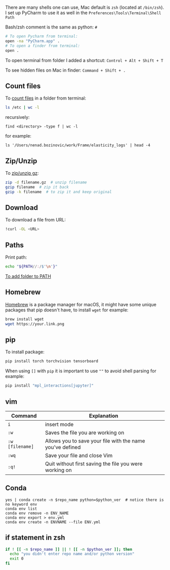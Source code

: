 There are many shells one can use, Mac default is `zsh` (located at `/bin/zsh`). I set up PyCharm to use it as well in the `Preferences\Tools\Terminal\Shell Path`

Bash/zsh comment is the same as python: `#`

```zsh
# To open Pycharm from terminal:
open -na "PyCharm.app" .
# To open a finder from terminal:
open .
```

To open terminal from folder I added a shortcut:
`Control + Alt + Shift + T`

To see hidden files on Mac in finder: `Command + Shift + .`

## Count files

To [count files](https://devconnected.com/how-to-count-files-in-directory-on-linux/) in a folder from terminal:
```zsh
ls /etc | wc -l
```
recursively:
```
find <directory> -type f | wc -l
```

for example:
```
ls '/Users/nenad.bozinovic/work/Frame/elasticity_logs' | head -4
```

## Zip/Unzip

To [zip/unzip gz](https://www.cyberciti.biz/faq/unpacking-or-uncompressing-gz-files/):

```zsh
zip -d filename.gz  # unzip filename
gzip filename  # zip it back
gzip -k filename  # to zip it and keep original
```

## Download

To download a file from URL:
```zsh
!curl -OL <URL>
```

## Paths

Print path:

```zsh
echo "${PATH//:/$'\n'}"
```

[To add folder to PATH](https://www.cyberciti.biz/faq/appleosx-bash-unix-change-set-path-environment-variable/)


## Homebrew

[Homebrew](https://brew.sh/) is a package manager for macOS, it might have some unique packages that pip doesn't have, to install `wget` for example:

```zsh
brew install wget
wget https://your.link.png
```

## pip

To install package:
```zsh
pip install torch torchvision tensorboard
```

When using `[]` with `pip` it is important to use `""` to avoid shell parsing for example:
```zsh
pip install "mpl_interactions[jupyter]"
```

## vim


| Command | Explanation |
| -| - | 
| `i`  |      insert mode |
| `:w`  |   Saves the file you are working on | 
| `:w [filename]` | Allows you to save your file with the name you've defined |
| `:wq` | Save your file and close Vim |
| `:q!` | Quit without first saving the file you were working on |

## Conda

```
yes | conda create -n $repo_name python=$python_ver  # notice there is no keyword env
conda env list
conda env remove -n ENV_NAME
conda env export > env.yml
conda env create -n ENVNAME --file ENV.yml
```


## if statement in zsh

```zsh
if ! [[ -n $repo_name ]] || ! [[ -n $python_ver ]]; then  
  echo "you didn't enter repo name and/or python version"  
  exit 0  
fi
```
